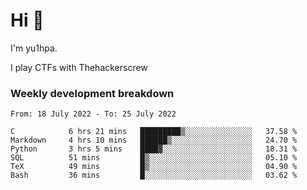 # Hi 👋

I'm yu1hpa.

I play CTFs with Thehackerscrew

### Weekly development breakdown

<!--START_SECTION:waka-->

```text
From: 18 July 2022 - To: 25 July 2022

C            6 hrs 21 mins   █████████▒░░░░░░░░░░░░░░░   37.58 %
Markdown     4 hrs 10 mins   ██████▒░░░░░░░░░░░░░░░░░░   24.70 %
Python       3 hrs 5 mins    ████▓░░░░░░░░░░░░░░░░░░░░   18.31 %
SQL          51 mins         █▒░░░░░░░░░░░░░░░░░░░░░░░   05.10 %
TeX          49 mins         █▒░░░░░░░░░░░░░░░░░░░░░░░   04.90 %
Bash         36 mins         █░░░░░░░░░░░░░░░░░░░░░░░░   03.62 %
```

<!--END_SECTION:waka-->


